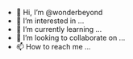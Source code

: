 - 👋 Hi, I’m @wonderbeyond
- 👀 I’m interested in ...
- 🌱 I’m currently learning ...
- 💞️ I’m looking to collaborate on ...
- 📫 How to reach me ...

<!---
wonderbeyond/wonderbeyond is a ✨ special ✨ repository because its `README.md` (this file) appears on your GitHub profile.
You can click the Preview link to take a look at your changes.
--->
